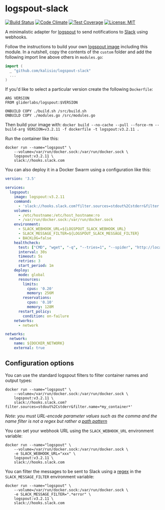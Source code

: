 # logspout-slack

[![Build Status](https://travis-ci.org/kalisio/logspout-slack.png?branch=master)](https://travis-ci.org/kalisio/logspout-slack)
[![Code Climate](https://codeclimate.com/github/kalisio/logspout-slack/badges/gpa.svg)](https://codeclimate.com/github/kalisio/logspout-slack)
[![Test Coverage](https://codeclimate.com/github/kalisio/logspout-slack/badges/coverage.svg)](https://codeclimate.com/github/kalisio/logspout-slack/coverage)
[![License: MIT](https://img.shields.io/badge/License-MIT-yellow.svg)](https://opensource.org/licenses/MIT)

A minimalistic adapter for [logspout](https://github.com/gliderlabs/logspout) to send notifications to [Slack](https://slack.com/) using webhooks.

Follow the instructions to build your own [logspout image](https://github.com/gliderlabs/logspout/tree/master/custom) including this module.
In a nutshell, copy the contents of the `custom` folder and add the following import line above others in `modules.go`:
```go
import (
  _ "github.com/kalisio/logspout-slack"
  ...
)
```

If you'd like to select a particular version create the following `Dockerfile`:
```
ARG VERSION
FROM gliderlabs/logspout:$VERSION

ONBUILD COPY ./build.sh /src/build.sh
ONBUILD COPY ./modules.go /src/modules.go
```

Then build your image with: `docker build --no-cache --pull --force-rm --build-arg VERSION=v3.2.11 -f dockerfile -t logspout:v3.2.11 .`

Run the container like this:
```
docker run --name="logspout" \
	--volume=/var/run/docker.sock:/var/run/docker.sock \
	logspout:v3.2.11 \
	slack://hooks.slack.com
```

You can also deploy it in a Docker Swarm using a configuration like this:
```yml
version: '3.5'

services:
  logspout:
    image: logspout:v3.2.11
    command:
      - 'slack://hooks.slack.com?filter.sources=stdout%2Cstderr&filter.name=*aktnmap*'
    volumes:
      - /etc/hostname:/etc/host_hostname:ro
      - /var/run/docker.sock:/var/run/docker.sock
    environment:
      - SLACK_WEBHOOK_URL=${LOGSPOUT_SLACK_WEBHOOK_URL}
      - SLACK_MESSAGE_FILTER=${LOGSPOUT_SLACK_MESSAGE_FILTER}
      - BACKLOG=false
    healthcheck:
      test: ["CMD", "wget", "-q", "--tries=1", "--spider", "http://localhost:80/health"]
      interval: 30s
      timeout: 5s
      retries: 3
      start_period: 1m
    deploy:
      mode: global
      resources:
        limits:
          cpus: '0.20'
          memory: 256M
        reservations:
          cpus: '0.10'
          memory: 128M
      restart_policy:
        condition: on-failure
    networks:
      - network

networks:
  network:
    name: ${DOCKER_NETWORK}
    external: true
```

## Configuration options

You can use the standard logspout filters to filter container names and output types:
```
docker run --name="logspout" \
	--volume=/var/run/docker.sock:/var/run/docker.sock \
	logspout:v3.2.11 \
	slack://hooks.slack.com?filter.sources=stdout%2Cstderr&filter.name=*my_container*'
```

*Note: you must URL-encode parameter values such as the comma and the name filter is not a regex but rather a [path pattern](https://godoc.org/path#Match)*

You can set your webhook URL using the `SLACK_WEBHOOK_URL` environment variable:
```
docker run --name="logspout" \
	--volume=/var/run/docker.sock:/var/run/docker.sock \
	-e SLACK_WEBHOOK_URL="xxx" \
	logspout:v3.2.11 \
	slack://hooks.slack.com
```

You can filter the messages to be sent to Slack using a [regex](https://godoc.org/regexp#Regexp.MatchString) in the `SLACK_MESSAGE_FILTER` environment variable:
```
docker run --name="logspout" \
	--volume=/var/run/docker.sock:/var/run/docker.sock \
	-e SLACK_MESSAGE_FILTER=".*error" \
	logspout:v3.2.11 \
	slack://hooks.slack.com
```

